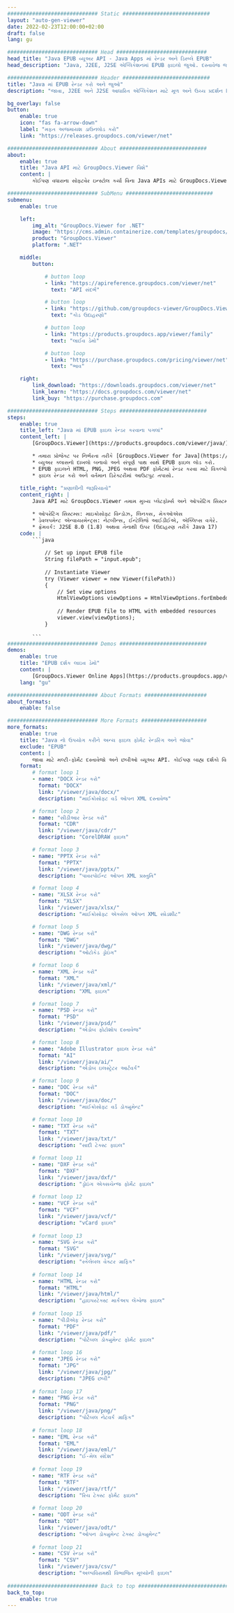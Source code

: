 ```yaml
---
############################# Static ############################
layout: "auto-gen-viewer"
date: 2022-02-23T12:00:00+02:00
draft: false
lang: gu

############################# Head #############################
head_title: "Java EPUB વ્યૂઅર API - Java Apps માં રેન્ડર અને ડિસ્પ્લે EPUB"
head_description: "Java, J2EE, J2SE એપ્લિકેશનમાં EPUB ફાઇલો જુઓ. દસ્તાવેજ જોવાના વિકલ્પોનું સંચાલન કરવા માટે અદ્યતન સુવિધાઓ સાથે HTML, PDF અથવા ઇમેજ મોડમાં 170+ દસ્તાવેજ અને ઇમેજ ફાઇલ ફોર્મેટ જોવાનું સમર્થન કરે છે."

############################# Header ############################
title: "Java માં EPUB રેન્ડર કરો અને જુઓ" 
description: "જાવા, J2EE અને J2SE આધારિત એપ્લિકેશન માટે મૂળ અને ઉચ્ચ પ્રદર્શન EPUB ફાઇલ વ્યૂઅર API, આઉટપુટ દસ્તાવેજ ફોર્મેટના દેખાવને કસ્ટમાઇઝ કરવા માટે વધારાની સુવિધાઓની વિશાળ શ્રેણીને સમર્થન આપે છે." 

bg_overlay: false
button:
    enable: true
    icon: "fas fa-arrow-down"
    label: "મફત અજમાયશ ડાઉનલોડ કરો"
    link: "https://releases.groupdocs.com/viewer/net"

############################# About ############################
about:
    enable: true
    title: "Java API માટે GroupDocs.Viewer વિશે" 
    content: |
        કોઈપણ વધારાના સોફ્ટવેર ઇન્સ્ટોલ કર્યા વિના Java APIs માટે GroupDocs.Viewer નો ઉપયોગ કરીને HTML, PDF અથવા ઇમેજ મોડ્સમાં 170 થી વધુ ફાઇલ ફોર્મેટ પ્રદર્શિત કરવા માટે તમારી Java એપ્લિકેશન્સને સક્ષમ કરો; જેમ કે માઈક્રોસોફ્ટ ઓફિસ, અપાચે ઓપન ઓફિસ, એડોબ એક્રોબેટ રીડર વગેરે. ડેવલપર્સ જાવા એપ્લીકેશનની અંદર માઈક્રોસોફ્ટ ઓફિસ, ઓપન ડોક્યુમેન્ટ, એચટીએમએલ, પીડીએફ, આર્કાઈવ, ડાયાગ્રામ, ફોટોશોપ, ઓટોકેડ અને પ્રોગ્રામિંગ લેંગ્વેજ ફોર્મેટ સહિત તમામ લોકપ્રિય ઈમેજો અને દસ્તાવેજના પ્રકારો સરળતાથી જોઈ શકે છે. ઝડપી અને ઉચ્ચતમ ગુણવત્તા રેન્ડરિંગ.

############################# SubMenu ############################
submenu:
    enable: true

    left:
        img_alt: "GroupDocs.Viewer for .NET"
        image: "https://cms.admin.containerize.com/templates/groupdocs/images/product-logos/90x90-noborder/groupdocs-viewer-net.png"
        product: "GroupDocs.Viewer"
        platform: ".NET"

    middle:
        button:

            # button loop
            - link: "https://apireference.groupdocs.com/viewer/net"
              text: "API સંદર્ભ"

            # button loop
            - link: "https://github.com/groupdocs-viewer/GroupDocs.Viewer-for-.NET"
              text: "કોડ ઉદાહરણો"

            # button loop
            - link: "https://products.groupdocs.app/viewer/family"
              text: "લાઈવ ડેમો"

            # button loop
            - link: "https://purchase.groupdocs.com/pricing/viewer/net"
              text: "ભાવ"

    right:
        link_download: "https://downloads.groupdocs.com/viewer/net"
        link_learn: "https://docs.groupdocs.com/viewer/net"
        link_buy: "https://purchase.groupdocs.com"

############################# Steps ############################
steps:
    enable: true
    title_left: "Java માં EPUB ફાઇલ રેન્ડર કરવાના પગલાં" 
    content_left: |
        [GroupDocs.Viewer](https://products.groupdocs.com/viewer/java/) વડે તમે EPUB ને HTML, JPEG, PNG અથવા PDF માં થોડા પગલાંમાં રેન્ડર કરી શકો છો.

        * તમારા પ્રોજેક્ટ પર નિર્ભરતા તરીકે [GroupDocs.Viewer for Java](https://releases.groupdocs.com/viewer/java/) ઉમેરો. 
        * વ્યુઅર ક્લાસનો દાખલો બનાવો અને સંપૂર્ણ પાથ સાથે EPUB ફાઇલ લોડ કરો. 
        * EPUB ફાઇલને HTML, PNG, JPEG અથવા PDF ફોર્મેટમાં રેન્ડર કરવા માટે વિકલ્પો સેટ કરો. 
        * ફાઇલ રેન્ડર કરો અને વર્તમાન ડિરેક્ટરીમાં આઉટપુટ તપાસો. 
        
    title_right: "પ્રણાલીની જરૂરિયાતો" 
    content_right: |
        Java API માટે GroupDocs.Viewer તમામ મુખ્ય પ્લેટફોર્મ્સ અને ઓપરેટિંગ સિસ્ટમ્સ પર સપોર્ટેડ છે. નીચે આપેલા કોડને અમલમાં મૂકતા પહેલા, કૃપા કરીને ખાતરી કરો કે તમારી પાસે તમારી સિસ્ટમ પર નીચેની પૂર્વજરૂરીયાતો ઇન્સ્ટોલ કરેલી છે.

        * ઓપરેટિંગ સિસ્ટમ્સ: માઇક્રોસોફ્ટ વિન્ડોઝ, લિનક્સ, મેકઓએસ 
        * ડેવલપમેન્ટ એન્વાયરમેન્ટ્સ: નેટબીન્સ, ઈન્ટેલિજે આઈડીઈએ, એક્લિપ્સ વગેરે. 
        * ફ્રેમવર્ક: J2SE 8.0 (1.8) અથવા તેનાથી ઉપર (ઉદાહરણ તરીકે Java 17) 
    code: |
        ```java
                        
            // Set up input EPUB file
            String filePath = "input.epub";
        
            // Instantiate Viewer
            try (Viewer viewer = new Viewer(filePath))
            {
            	// Set view options 
            	HtmlViewOptions viewOptions = HtmlViewOptions.forEmbeddedResources();
                    
            	// Render EPUB file to HTML with embedded resources
            	viewer.view(viewOptions);
            }
             
        ```
############################# Demos ############################
demos:
    enable: true
    title: "EPUB દર્શક લાઇવ ડેમો"
    content: |
        [GroupDocs.Viewer Online Apps](https://products.groupdocs.app/viewer/epub) વેબસાઇટની મુલાકાત લઈને હમણાં EPUB ફાઇલ જુઓ.
    lang: "gu"

############################# About Formats ####################
about_formats:
    enable: false

############################# More Formats #####################
more_formats:
    enable: true
    title: "Java નો ઉપયોગ કરીને અન્ય ફાઇલ ફોર્મેટ રેન્ડરિંગ અને જોવા"
    exclude: "EPUB"
    content: |
        જાવા માટે મલ્ટી-ફોર્મેટ દસ્તાવેજો અને છબીઓ વ્યૂઅર API. કોઈપણ બાહ્ય દર્શકો વિના નીચે આપેલા કેટલાક લોકપ્રિય ફાઇલ ફોર્મેટ જુઓ.
    format: 
        # format loop 1
        - name: "DOCX રેન્ડર કરો"
          format: "DOCX"
          link: "/viewer/java/docx/"
          description: "માઈક્રોસોફ્ટ વર્ડ ઓપન XML દસ્તાવેજ" 

        # format loop 2
        - name: "સીડીઆર રેન્ડર કરો" 
          format: "CDR"
          link: "/viewer/java/cdr/"
          description: "CorelDRAW ફાઇલ" 

        # format loop 3
        - name: "PPTX રેન્ડર કરો"
          format: "PPTX"
          link: "/viewer/java/pptx/"
          description: "પાવરપોઈન્ટ ઓપન XML પ્રસ્તુતિ" 

        # format loop 4
        - name: "XLSX રેન્ડર કરો"
          format: "XLSX"
          link: "/viewer/java/xlsx/"
          description: "માઈક્રોસોફ્ટ એક્સેલ ઓપન XML સ્પ્રેડશીટ" 

        # format loop 5
        - name: "DWG રેન્ડર કરો"
          format: "DWG"
          link: "/viewer/java/dwg/"
          description: "ઓટોકેડ ડ્રોઇંગ"

        # format loop 6
        - name: "XML રેન્ડર કરો"
          format: "XML"
          link: "/viewer/java/xml/"
          description: "XML ફાઇલ"

        # format loop 7
        - name: "PSD રેન્ડર કરો"
          format: "PSD"
          link: "/viewer/java/psd/"
          description: "એડોબ ફોટોશોપ દસ્તાવેજ"

        # format loop 8
        - name: "Adobe Illustrator ફાઇલ રેન્ડર કરો"
          format: "AI"
          link: "/viewer/java/ai/"
          description: "એડોબ ઇલસ્ટ્રેટર આર્ટવર્ક"

        # format loop 9
        - name: "DOC રેન્ડર કરો"
          format: "DOC"
          link: "/viewer/java/doc/"
          description: "માઈક્રોસોફ્ટ વર્ડ ડોક્યુમેન્ટ" 

        # format loop 10
        - name: "TXT રેન્ડર કરો" 
          format: "TXT"
          link: "/viewer/java/txt/"
          description: "સાદી ટેક્સ્ટ ફાઇલ" 

        # format loop 11
        - name: "DXF રેન્ડર કરો" 
          format: "DXF"
          link: "/viewer/java/dxf/"
          description: "ડ્રોઇંગ એક્સચેન્જ ફોર્મેટ ફાઇલ"  
          
        # format loop 12
        - name: "VCF રેન્ડર કરો"
          format: "VCF"
          link: "/viewer/java/vcf/"
          description: "vCard ફાઇલ"  
              
        # format loop 13
        - name: "SVG રેન્ડર કરો"
          format: "SVG"
          link: "/viewer/java/svg/"
          description: "સ્કેલેબલ વેક્ટર ગ્રાફિક" 
          
        # format loop 14
        - name: "HTML રેન્ડર કરો"
          format: "HTML"
          link: "/viewer/java/html/"
          description: "હાઇપરટેક્સ્ટ માર્કઅપ લેંગ્વેજ ફાઇલ" 
          
        # format loop 15
        - name: "પીડીએફ રેન્ડર કરો"
          format: "PDF"
          link: "/viewer/java/pdf/"
          description: "પોર્ટેબલ ડોક્યુમેન્ટ ફોર્મેટ ફાઇલ"
          
        # format loop 16
        - name: "JPEG રેન્ડર કરો"
          format: "JPG"
          link: "/viewer/java/jpg/"
          description: "JPEG છબી"
          
        # format loop 17
        - name: "PNG રેન્ડર કરો"
          format: "PNG"
          link: "/viewer/java/png/"
          description: "પોર્ટેબલ નેટવર્ક ગ્રાફિક" 
          
        # format loop 18
        - name: "EML રેન્ડર કરો"
          format: "EML"
          link: "/viewer/java/eml/"
          description: "ઈ-મેલ સંદેશ" 
          
        # format loop 19
        - name: "RTF રેન્ડર કરો"
          format: "RTF"
          link: "/viewer/java/rtf/"
          description: "રિચ ટેક્સ્ટ ફોર્મેટ ફાઇલ" 
          
        # format loop 20
        - name: "ODT રેન્ડર કરો"
          format: "ODT"
          link: "/viewer/java/odt/"
          description: "ઓપન ડોક્યુમેન્ટ ટેક્સ્ટ ડોક્યુમેન્ટ" 
          
        # format loop 21
        - name: "CSV રેન્ડર કરો"
          format: "CSV"
          link: "/viewer/java/csv/"
          description: "અલ્પવિરામથી વિભાજિત મૂલ્યોની ફાઇલ" 
          
############################# Back to top ###############################
back_to_top:
    enable: true
---
```

